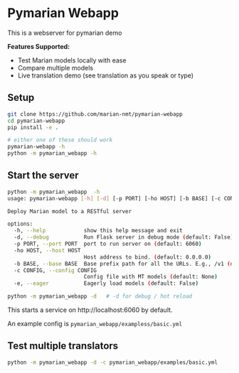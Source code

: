 # Pymarian Webapp

This is a webserver for pymarian demo

**Features Supported:**
* Test Marian models locally with ease
* Compare multiple models
* Live translation demo (see translation as you speak or type)


## Setup

```bash
git clone https://github.com/marian-nmt/pymarian-webapp
cd pymarian-webapp
pip install -e .

# either one of these should work
pymarian-webapp -h
python -m pymarian_webapp -h
```

## Start the server

```bash
python -m pymarian_webapp  -h
usage: pymarian-webapp [-h] [-d] [-p PORT] [-ho HOST] [-b BASE] [-c CONFIG] [-e]

Deploy Marian model to a RESTful server

options:
  -h, --help            show this help message and exit
  -d, --debug           Run Flask server in debug mode (default: False)
  -p PORT, --port PORT  port to run server on (default: 6060)
  -ho HOST, --host HOST
                        Host address to bind. (default: 0.0.0.0)
  -b BASE, --base BASE  Base prefix path for all the URLs. E.g., /v1 (default: None)
  -c CONFIG, --config CONFIG
                        Config file with MT models (default: None)
  -e, --eager           Eagerly load models (default: False)


```

```bash
python -m pymarian_webapp -d   # -d for debug / hot reload
```

This starts a service on http://localhost:6060 by default.

An example config is `pymarian_webapp/exampless/basic.yml`


## Test multiple translators

```bash
python -m pymarian_webapp -d -c pymarian_webapp/examples/basic.yml
```